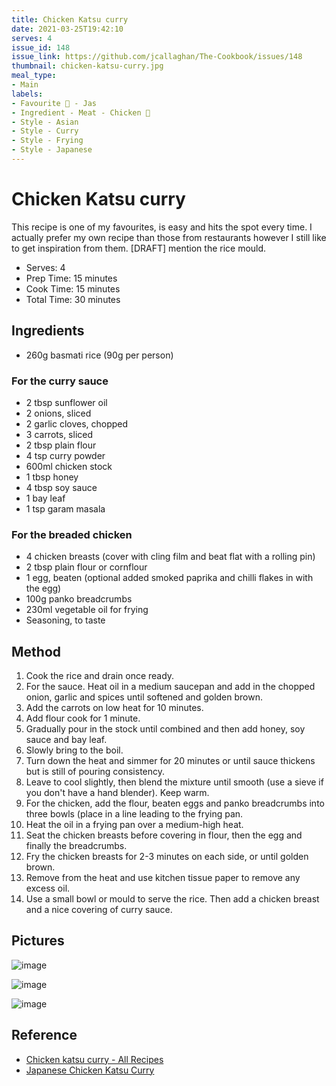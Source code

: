 ```yaml
---
title: Chicken Katsu curry
date: 2021-03-25T19:42:10
serves: 4
issue_id: 148
issue_link: https://github.com/jcallaghan/The-Cookbook/issues/148
thumbnail: chicken-katsu-curry.jpg
meal_type:
- Main
labels:
- Favourite 🥰 - Jas
- Ingredient - Meat - Chicken 🐔
- Style - Asian
- Style - Curry
- Style - Frying
- Style - Japanese
---
```


# Chicken Katsu curry

This recipe is one of my favourites, is easy and hits the spot every time. I actually prefer my own recipe than those from restaurants however I still like to get inspiration from them. [DRAFT] mention the rice mould.

- Serves: 4
- Prep Time: 15 minutes
- Cook Time: 15 minutes
- Total Time: 30 minutes

## Ingredients

* 260g basmati rice (90g per person)

### For the curry sauce

* 2 tbsp sunflower oil
* 2 onions, sliced
* 2 garlic cloves, chopped
* 3 carrots, sliced
* 2 tbsp plain flour
* 4 tsp curry powder
* 600ml chicken stock
* 1 tbsp honey
* 4 tbsp soy sauce
* 1 bay leaf
* 1 tsp garam masala

### For the breaded chicken

* 4 chicken breasts (cover with cling film and beat flat with a rolling pin)
* 2 tbsp plain flour or cornflour
* 1 egg, beaten (optional added smoked paprika and chilli flakes in with the egg)
* 100g panko breadcrumbs
* 230ml vegetable oil for frying
* Seasoning, to taste

## Method

1. Cook the rice and drain once ready.
2. For the sauce. Heat oil in a medium saucepan and add in the chopped onion, garlic and spices until softened and golden brown.
3. Add the carrots on low heat for 10 minutes.
4. Add flour cook for 1 minute. 
5. Gradually pour in the stock until combined and then add honey, soy sauce and bay leaf. 
6. Slowly bring to the boil.
7. Turn down the heat and simmer for 20 minutes or until sauce thickens but is still of pouring consistency. 
8. Leave to cool slightly, then blend the mixture until smooth (use a sieve if you don't have a hand blender). Keep warm.
9. For the chicken, add the flour, beaten eggs and panko breadcrumbs into three bowls (place in a line leading to the frying pan.
10. Heat the oil in a frying pan over a medium-high heat.
11. Seat the chicken breasts before covering in flour, then the egg and finally the breadcrumbs. 
12. Fry the chicken breasts for 2-3 minutes on each side, or until golden brown. 
13. Remove from the heat and use kitchen tissue paper to remove any excess oil.
14. Use a small bowl or mould to serve the rice. Then add a chicken breast and a nice covering of curry sauce.

## Pictures

![image](https://user-images.githubusercontent.com/7449908/128013393-32b2256d-8eab-46e0-87df-09c03f9efb6f.jpeg)

![image](https://user-images.githubusercontent.com/7449908/128013454-eccfbf40-2b08-4072-addd-3daf077cf6b0.jpeg)

![image](https://user-images.githubusercontent.com/7449908/128013567-af384eaa-8d35-470c-987e-6907741b0484.jpeg)

## Reference

- [Chicken katsu curry - All Recipes](http://allrecipes.co.uk/recipe/29578/chicken-katsu-curry.aspx)
- [Japanese Chicken Katsu Curry](https://www.mygorgeousrecipes.com/japanese-chicken-katsu-curry/)

